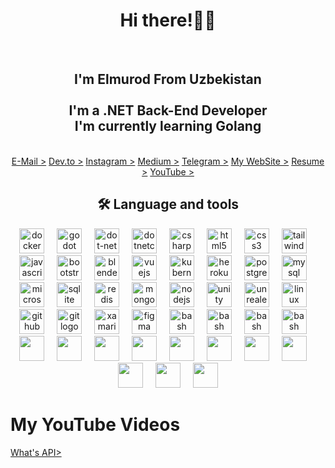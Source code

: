 <div align="center">
      <h1>Hi there!👋🏻</h1>
  <br clear="both">
      <h2 align="center">I'm Elmurod From Uzbekistan<br><br>I'm a .NET Back-End Developer<br>I'm currently learning Golang</h2>
 </div>
<br clear="both">

<div align="center">
 <a href="https://mail.google.com/elmuroddevvv@gmail.com/">E-Mail ></a>
 <a href="https://dev.to/elmur0d11">Dev.to ></a>
 <a href="https://www.instagram.com/elmurod.developer/">Instagram ></a>
 <a href="https://medium.com/@elmuroddevvv">Medium ></a>
 <a href="https://t.me/dotnetdevsblog">Telegram ></a>
 <a href="https://bright-pudding-ee04e4.netlify.app">My WebSite ></a>
 <a href="https://docs.google.com/document/d/11isS1vX8vjeVhtGOnS0VL67JsZD6RK23kjwsvvCHpMc/edit?usp=sharing">Resume ></a>
 <a href="https://www.youtube.com/channel/UCU0fJXxM7Vbs46UVYqYkSwg">YouTube ></a>
</div>

<h2 align="center">🛠 Language and tools</h2>

<div align="center">
  <img src="https://cdn.jsdelivr.net/gh/devicons/devicon/icons/docker/docker-original.svg" height="40" alt="docker logo"  />
  <img width="12" />
  <img src="https://cdn.jsdelivr.net/gh/devicons/devicon/icons/godot/godot-original.svg" height="40" alt="godot logo"  />
  <img width="12" />
  <img src="https://cdn.jsdelivr.net/gh/devicons/devicon/icons/dot-net/dot-net-plain.svg" height="40" alt="dot-net logo"  />
  <img width="12" />
  <img src="https://cdn.jsdelivr.net/gh/devicons/devicon/icons/dotnetcore/dotnetcore-original.svg" height="40" alt="dotnetcore logo"  />
  <img width="12" />
  <img src="https://cdn.jsdelivr.net/gh/devicons/devicon/icons/csharp/csharp-original.svg" height="40" alt="csharp logo"  />
  <img width="12" />
  <img src="https://cdn.jsdelivr.net/gh/devicons/devicon/icons/html5/html5-original.svg" height="40" alt="html5 logo"  />
  <img width="12" />
  <img src="https://cdn.jsdelivr.net/gh/devicons/devicon/icons/css3/css3-original.svg" height="40" alt="css3 logo"  />
  <img width="12" />
  <img src="https://cdn.jsdelivr.net/gh/devicons/devicon/icons/tailwindcss/tailwindcss-original-wordmark.svg" height="40" alt="tailwindcss logo"  />
  <img width="12" />
  <img src="https://cdn.jsdelivr.net/gh/devicons/devicon/icons/javascript/javascript-original.svg" height="40" alt="javascript logo"  />
  <img width="12" />
  <img src="https://cdn.jsdelivr.net/gh/devicons/devicon/icons/bootstrap/bootstrap-original.svg" height="40" alt="bootstrap logo"  />
  <img width="12" />
  <img src="https://cdn.jsdelivr.net/gh/devicons/devicon/icons/blender/blender-original.svg" height="40" alt="blender logo"  />
  <img width="12" />
  <img src="https://cdn.jsdelivr.net/gh/devicons/devicon/icons/vuejs/vuejs-original.svg" height="40" alt="vuejs logo"  />
  <img width="12" />
  <img src="https://cdn.jsdelivr.net/gh/devicons/devicon/icons/kubernetes/kubernetes-plain.svg" height="40" alt="kubernetes logo"  />
  <img width="12" />
  <img src="https://cdn.jsdelivr.net/gh/devicons/devicon/icons/heroku/heroku-original.svg" height="40" alt="heroku logo"  />
  <img width="12" />
  <img src="https://cdn.jsdelivr.net/gh/devicons/devicon/icons/postgresql/postgresql-original.svg" height="40" alt="postgresql logo"  />
  <img width="12" />
  <img src="https://cdn.jsdelivr.net/gh/devicons/devicon/icons/mysql/mysql-original.svg" height="40" alt="mysql logo"  />
  <img width="12" />
  <img src="https://cdn.jsdelivr.net/gh/devicons/devicon/icons/microsoftsqlserver/microsoftsqlserver-plain.svg" height="40" alt="microsoftsqlserver logo"  />
  <img width="12" />
  <img src="https://cdn.jsdelivr.net/gh/devicons/devicon/icons/sqlite/sqlite-original.svg" height="40" alt="sqlite logo"  />
  <img width="12" />
  <img src="https://cdn.jsdelivr.net/gh/devicons/devicon/icons/redis/redis-original.svg" height="40" alt="redis logo"  />
  <img width="12" />
  <img src="https://cdn.jsdelivr.net/gh/devicons/devicon/icons/mongodb/mongodb-original.svg" height="40" alt="mongodb logo"  />
  <img width="12" />
  <img src="https://cdn.jsdelivr.net/gh/devicons/devicon/icons/nodejs/nodejs-original.svg" height="40" alt="nodejs logo"  />
  <img width="12" />
  <img src="https://cdn.jsdelivr.net/gh/devicons/devicon/icons/unity/unity-original.svg" height="40" alt="unity logo"  />
  <img width="12" />
  <img src="https://cdn.jsdelivr.net/gh/devicons/devicon/icons/unrealengine/unrealengine-original.svg" height="40" alt="unrealengine logo"  />
  <img width="12" />
  <img src="https://cdn.jsdelivr.net/gh/devicons/devicon/icons/linux/linux-original.svg" height="40" alt="linux logo"  />
  <img width="12" />
  <img src="https://cdn.jsdelivr.net/gh/devicons/devicon@latest/icons/github/github-original.svg" height="40" alt="github logo"  />
  <img width="12" />
  <img src="https://cdn.jsdelivr.net/gh/devicons/devicon/icons/git/git-original.svg" height="40" alt="git logo"  />
  <img width="12" />
  <img src="https://cdn.jsdelivr.net/gh/devicons/devicon/icons/xamarin/xamarin-original.svg" height="40" alt="xamarin logo"  />
  <img width="12" />
  <img src="https://cdn.jsdelivr.net/gh/devicons/devicon/icons/figma/figma-original.svg" height="40" alt="figma logo"  />
  <img width="12" />
  <img src="https://cdn.jsdelivr.net/gh/devicons/devicon/icons/bash/bash-original.svg" height="40" alt="bash logo"  />
 <img width="12" />
  <img src="https://cdn.jsdelivr.net/gh/devicons/devicon@latest/icons/rabbitmq/rabbitmq-original.svg" height="40" alt="bash logo"  />
 <img width="12" />
  <img src="https://cdn.jsdelivr.net/gh/devicons/devicon@latest/icons/postman/postman-original.svg" height="40" alt="bash logo"  />
 <img width="12" />
  <img src="https://cdn.jsdelivr.net/gh/devicons/devicon@latest/icons/mariadb/mariadb-original.svg" height="40" alt="bash logo"  />
 <img width="12" />
 <img src="https://cdn.jsdelivr.net/gh/devicons/devicon@latest/icons/elasticsearch/elasticsearch-original.svg" height="40" />
 <img width="12"/>
 <img src="https://cdn.jsdelivr.net/gh/devicons/devicon@latest/icons/nuget/nuget-original.svg" height="40" />
 <img width="12"/>
 <img src="https://cdn.jsdelivr.net/gh/devicons/devicon@latest/icons/swagger/swagger-original.svg" height="40"/>
 <img width="12"/>
<img src="https://cdn.jsdelivr.net/gh/devicons/devicon@latest/icons/visualstudio/visualstudio-original.svg" height="40" />
 <img width="12"/>
 <img src="https://cdn.jsdelivr.net/gh/devicons/devicon@latest/icons/powershell/powershell-original.svg" height="40"/>
 <img width="12"/>
<img src="https://cdn.jsdelivr.net/gh/devicons/devicon@latest/icons/insomnia/insomnia-original.svg" height="40"/>
 <img width="12"/>
<img src="https://cdn.jsdelivr.net/gh/devicons/devicon@latest/icons/gitlab/gitlab-original.svg" height="40"/>
 <img width="12"/>
<img src="https://cdn.jsdelivr.net/gh/devicons/devicon@latest/icons/kibana/kibana-original.svg" height="40"/>
 <img width="12"/>
<img src="https://cdn.jsdelivr.net/gh/devicons/devicon@latest/icons/grpc/grpc-original.svg" height="40"/>
<img width="12"/>
<img src="https://imgs.search.brave.com/nZ37C0lZVW7U1T9m2Ao1A3MJJrSjP6ikErYzcsarD4s/rs:fit:860:0:0:0/g:ce/aHR0cHM6Ly9yYXcu/Z2l0aHVidXNlcmNv/bnRlbnQuY29tL0Zh/a2VJdEVhc3kvZmFr/ZWl0ZWFzeS5naXRo/dWIuaW8vbWFzdGVy/L2ltZy9mYWtlaXRl/YXN5X2xvZ29fMjU2/LnBuZw" height="40"/>
 <img width="12"/>
<img src="https://imgs.search.brave.com/PN-wTztuJ_G_RZSaV8Z1tnoxsu9pLEszs3QDE7VCiRA/rs:fit:860:0:0:0/g:ce/aHR0cHM6Ly9icmlh/bm1lZWtlci5tZS9h/c3NldHMvMjAyMS0w/OC0xNF9jcmVhdGlu/Zy1jdXN0b20tYXNz/ZXJ0aW9ucy13aXRo/LWZsdWVudC1hc3Nl/cnRpb25zL2ZsdWVu/dF9hc3NlcnRpb25z/X2xhcmdlX2hvcml6/b250YWxfbG9nby5w/bmc" height="40"/>

</div>

# My YouTube Videos
 <a href="https://www.youtube.com/watch?v=ELf8KV9gjF0">What's API></a>
